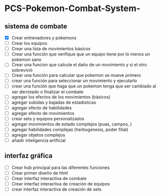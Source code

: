 # PCS-Pokemon-Combat-System-

## sistema de combate
- [x] Crear entrenadores y pokemons
- [ ] Crear los equipos
- [ ] Crear una lista de movimientos básicos
- [ ] Crear una función que verifique que un equipo tiene por lo menos un pokemon sano
- [ ] Crear una funcion que calcule el daño de un movimiento y si el otro sobrevivió
- [ ] Crear una función para calcular que pokemon se mueve primero
- [ ] crear una función para seleccionar un movimiento y ejecutarlo
- [ ] crear una función que haga que un pokemon tenga que ser cambiado al ser derrotado o finalizar el combate
- [ ] agregar los efectos de los movimientos (básicos)
- [ ] agregar subidas y bajadas de estadisticas
- [ ] agregar efecto de habilidades
- [ ] agregar efecto de movimientos
- [ ] crear sets y equipos personalizados 
- [ ] agregar movimientos de estado complejos (puas, campos, )
- [ ] agregar habilidades complejas (herbogenesis, poder filial)
- [ ] agregar objetos complejos
- [ ] añadir inteligencia artificial

## interfaz gráfica 
- [ ] Crear hub principal para las diferentes funciones
- [ ] Crear primer diseño de html
- [ ] Crear interfaz interactiva de combate
- [ ] Crear interfaz interactiva de creación de equipos
- [ ] crear interfaz interactiva de creación de sets
